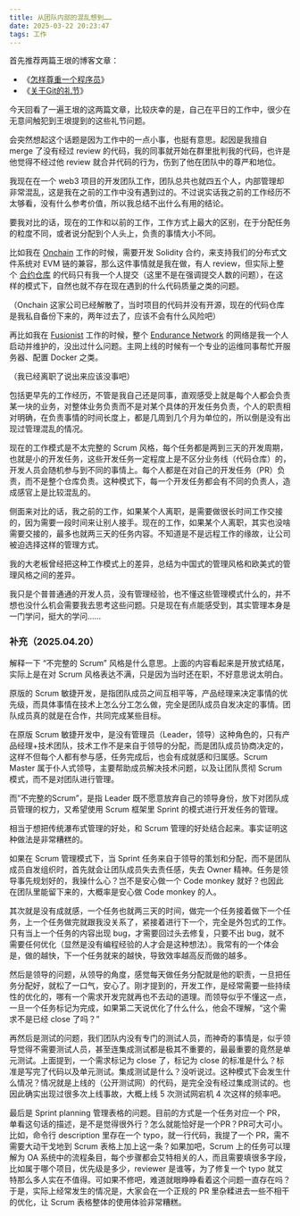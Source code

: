 ```yaml
---
title: 从团队内部的混乱想到……
date: 2025-03-22 20:23:47
tags: 工作
---
```


首先推荐两篇王垠的博客文章：

- 《[怎样尊重一个程序员](https://www.yinwang.org/blog-cn/2015/03/03/how-to-respect-a-programmer)》
- 《[关于Git的礼节](https://www.yinwang.org/blog-cn/2015/03/11/git-etiquette)》

今天回看了一遍王垠的这两篇文章，比较庆幸的是，自己在平日的工作中，很少在无意间触犯到王垠提到的这些礼节问题。

会突然想起这个话题是因为工作中的一点小事，也挺有意思。起因是我擅自 merge 了没有经过 review 的代码，我的同事就开始在群里批判我的代码，也许是他觉得不经过他 review 就合并代码的行为，伤到了他在团队中的尊严和地位。

我现在在一个 web3 项目的开发团队工作，团队总共也就四五个人，内部管理却非常混乱，这是我在之前的工作中没有遇到过的。不过说实话我之前的工作经历不太够看，没有什么参考价值，所以我总结不出什么有用的结论。

要我对比的话，现在的工作和以前的工作，工作方式上最大的区别，在于分配任务的粒度不同，或者说分配到个人头上，负责的事情大小不同。

比如我在 [Onchain](https://www.linkedin.com/company/onchain/) 工作的时候，需要开发 Solidity 合约，来支持我们的分布式文件系统对 EVM 链的兼容，那么这件事情就是我在做，有人 review，但实际上整个 [合约仓库](https://github.com/saveio-backup/savefs-contracts) 的代码只有我一个人提交（这里不是在强调提交人数的问题），在这样的模式下，自然也就不存在现在遇到的什么代码质量之类的问题。

（Onchain 这家公司已经解散了，当时项目的代码并没有开源，现在的代码仓库是我私自备份下来的，两年过去了，应该不会有什么风险吧）

再比如我在 [Fusionist](https://ace.fusionist.io/) 工作的时候，整个 [Endurance Network](https://explorer-endurance.fusionist.io/) 的网络是我一个人启动并维护的，没出过什么问题。主网上线的时候有一个专业的运维同事帮忙开服务器、配置 Docker 之类。

（我已经离职了说出来应该没事吧）

包括更早先的工作经历，不管是我自己还是同事，直观感受上就是每个人都会负责某一块的业务，对整体业务负责而不是对某个具体的开发任务负责，个人的职责相对明确，在负责事情的时间长度上，都是几周到几个月为单位的，所以倒是没有出现过管理混乱的情况。

现在的工作模式是不太完整的 Scrum 风格，每个任务都是两到三天的开发周期，也就是小的开发任务，这些开发任务一定程度上是不区分业务线（代码仓库）的，开发人员会随机参与到不同的事情上。每个人都是在对自己的开发任务（PR）负责，而不是整个仓库负责。这种模式下，每一个开发任务都会有不同的负责人，造成感官上是比较混乱的。

侧面来对比的话，我之前的工作，如果某个人离职，是需要做很长时间工作交接的，因为需要一段时间来让别人接手。现在的工作，如果某个人离职，其实也没啥需要交接的，最多也就两三天的任务内容。不知道是不是远程工作的缘故，让公司被迫选择这样的管理方式。

我的大老板曾经把这种工作模式上的差异，总结为中国式的管理风格和欧美式的管理风格之间的差异。

我只是个普普通通的开发人员，没有管理经验，也不懂这些管理模式什么的，并不想也没什么机会需要我去思考这些问题。只是现在有点能感受到，其实管理本身是一门学问，挺大的学问……



### 补充（2025.04.20）


解释一下 “不完整的 Scrum” 风格是什么意思。上面的内容看起来是开放式结尾，实际上是在对 Scrum 风格表达不满，只是因为当时还在职，不好意思说太明白。

原版的 Scrum 敏捷开发，是指团队成员之间互相平等，产品经理来决定事情的优先级，而具体事情在技术上怎么分工怎么做，完全是团队成员自发决定的事情。团队成员真的就是在合作，共同完成某些目标。

在原版 Scrum 敏捷开发中，是没有管理员（Leader，领导）这种角色的，只有产品经理+技术团队，技术工作不是来自于领导的分配，而是团队成员协商决定的，这样不但每个人都有参与感，任务完成后，也会有成就感和归属感。Scrum Master 属于仆人式领导，主要帮助成员解决技术问题，以及让团队贯彻 Scrum 模式，而不是对团队进行管理。

而”不完整的Scrum”，是指 Leader 既不愿意放弃自己的领导身份，放下对团队成员管理的权力，又希望使用 Scrum 框架里 Sprint 的模式进行开发任务的管理。

相当于想把传统瀑布式管理的好处，和 Scrum 管理的好处结合起来。事实证明这种做法是非常糟糕的。

如果在 Scrum 管理模式下，当 Sprint 任务来自于领导的策划和分配，而不是团队成员自发组织时，首先就会让团队成员失去责任感，失去 Owner 精神。任务是领导事先规划好的，我操什么心？岂不是安心做一个 Code monkey 就好？也因此在团队里能留下来的，大概率是安心做 Code monkey 的人。

其次就是没有成就感，一个任务也就两三天的时间，做完一个任务接着做下一个任务，上一个任务做完就跟我没关系了，紧接着进行下一个，完全是外包式的工作。只有当上一个任务的内容出现 bug，才需要回过头去修复，只要不出 bug，就不需要任何优化（显然是没有编程经验的人才会是这种想法）。我常有的一个体会是，做的越快，下一个任务就来的越快，导致效率越高反而做的越多。

然后是领导的问题，从领导的角度，感觉每天做任务分配就是他的职责，一旦把任务分配好，就松了一口气，安心了。刚才提到的，开发工作，是经常需要一些持续性的优化的，哪有一个需求开发完就再也不去动的道理。而领导似乎不懂这一点，一旦一个任务标记为完成，如果第二天说优化了什么什么，他会不理解，“这个需求不是已经 close 了吗？”

再然后是测试的问题，我们团队内没有专门的测试人员，而神奇的事情是，似乎领导觉得不需要测试人员，甚至连集成测试都是极其不重要的，最最重要的竟然是单元测试。上面提到，一个需求标记为 close 了，标记为 close 的标准是什么？标准是写完了代码以及单元测试。集成测试是什么？没听说过。这种模式下会发生什么情况？情况就是上线的（公开测试网）的代码，是完全没有经过集成测试的。也因此确实出现过很多次上线事故，大概上线 5 次测试网宕机 4 次这样的频率吧。

最后是 Sprint planning 管理表格的问题。目前的方式是一个任务对应一个 PR，单看这句话的描述，是不是觉得很外行？怎么就能恰好是一个PR？PR可大可小。比如，命令行 description 里存在一个 typo，就一行代码，我提了一个 PR，需不需要大动干戈地到 Scrum 表格上加上这一条？如果加吧，Scrum 上的任务可以理解为 OA 系统中的流程条目，每个步骤都会艾特相关的人，而且需要填很多字段，比如属于哪个项目，优先级是多少，reviewer 是谁等，为了修复一个 typo 就艾特那么多人实在不值得。可如果不修吧，难道就眼睁睁看着这个问题一直存在吗？于是，实际上经常发生的情况是，大家会在一个正规的 PR 里杂糅进去一些不相干的优化，让 Scrum 表格整体的使用体验非常糟糕。